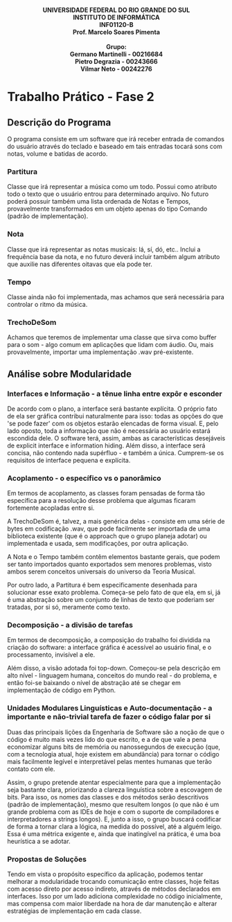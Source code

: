 <p align="center">
  <b>UNIVERSIDADE FEDERAL DO RIO GRANDE DO SUL</b><br>
  <b>INSTITUTO DE INFORMÁTICA</b><br>
  <b>INF01120-B</b><br>
  <b>Prof. Marcelo Soares Pimenta</b><br><br>
  <b>Grupo:</b><br>
  <b>Germano Martinelli - 00216684</b><br>
  <b>Pietro Degrazia - 00243666</b><br>
  <b>Vilmar Neto - 00242276</b><br>
</p>



# Trabalho Prático - Fase 2

## Descrição do Programa

O programa consiste em um software que irá receber entrada de comandos do usuário através do teclado e baseado em tais entradas tocará sons com notas, volume e batidas de acordo.

### Partitura 
Classe que irá representar a música como um todo. Possui como atributo todo o texto que o usuário entrou para determinado arquivo. No futuro poderá possuir também uma lista ordenada de Notas e Tempos, provavelmente transformados em um objeto apenas do tipo Comando (padrão de implementação).

### Nota
Classe que irá representar as notas musicais: lá, sí, dó, etc..  Inclui a frequência base da nota, e no futuro deverá incluir também algum atributo que auxilie nas diferentes oitavas que ela pode ter.

### Tempo
Classe ainda não foi implementada, mas achamos que será necessária para controlar o ritmo da música.

### TrechoDeSom
Achamos que teremos de implementar uma classe que sirva como buffer para o som - algo comum em aplicações que lidam com áudio. Ou, mais provavelmente, importar uma implementação .wav pré-existente.

## Análise sobre Modularidade

### Interfaces e Informação - a tênue linha entre expôr e esconder 
De acordo com o plano, a interface será bastante explícita. O próprio fato de ela ser gráfica contribui naturalmente para isso: todas as opções do que 'se pode fazer' com os objetos estarão elencadas de forma visual. E, pelo lado oposto, toda a informação que não é necessária ao usuário estará escondida dele. O software terá, assim, ambas as características desejáveis de explicit interface e information hiding. Além disso, a interface será concisa, não contendo nada supérfluo - e também a única. Cumprem-se os requisitos de interface pequena e explícita.

### Acoplamento - o específico vs o panorâmico

Em termos de acoplamento, as classes foram pensadas de forma tão específica para a resolução desse problema que algumas ficaram fortemente acopladas entre si.

A TrechoDeSom é, talvez, a mais genérica delas - consiste em uma série de bytes em codificação .wav, que pode facilmente ser importada de uma biblioteca existente (que é o approach que o grupo planeja adotar) ou implementada e usada, sem modificações, por outra aplicação.

A Nota e o Tempo também contêm elementos bastante gerais, que podem ser tanto importados quanto exportados sem menores problemas, visto ambos serem conceitos universais do universo da Teoria Musical.

Por outro lado, a Partitura é bem especificamente desenhada para solucionar esse exato problema. Começa-se pelo fato de que ela, em si, já é uma abstração sobre um conjunto de linhas de texto que poderiam ser tratadas, por si só, meramente como texto.

### Decomposição - a divisão de tarefas 

Em termos de decomposição, a composição do trabalho foi dividida na criação do software: a interface gráfica é acessível ao usuário final, e o processamento, invisível a ele.

Além disso, a visão adotada foi top-down. Começou-se pela descrição em alto nível - linguagem humana, conceitos do mundo real - do problema, e então foi-se baixando o nível de abstração até se chegar em implementação de código em Python.

### Unidades Modulares Linguísticas e Auto-documentação - a importante e não-trivial tarefa de fazer o código falar por si

Duas das principais lições da Engenharia de Software são a noção de que o código é muito mais vezes lido do que escrito, e a de que vale a pena economizar alguns bits de memória ou nanossegundos de execução (que, com a tecnologia atual, hoje existem em abundância) para tornar o código mais facilmente legível e interpretável pelas mentes humanas que terão contato com ele.

Assim, o grupo pretende atentar especialmente para que a implementação seja bastante clara, priorizando a clareza linguística sobre a escovagem de bits. Para isso, os nomes das classes e dos métodos serão descritivos (padrão de implementação), mesmo que resultem longos (o que não é um grande problema com as IDEs de hoje e com o suporte de compiladores e interpretadores a strings longos). E, junto a isso, o grupo buscará codificar de forma a tornar clara a lógica, na medida do possível, até a alguém leigo. Essa é uma métrica exigente e, ainda que inatingível na prática, é uma boa heurística a se adotar.


### Propostas de Soluções

Tendo em vista o propósito específico da aplicação, podemos tentar melhorar a modularidade trocando comunicação entre classes, hoje feitas com acesso direto por acesso indireto, através de métodos declarados em interfaces. Isso por um lado adiciona complexidade no código inicialmente, mas compensa com maior liberdade na hora de dar manutenção e alterar estratégias de implementação em cada classe.
